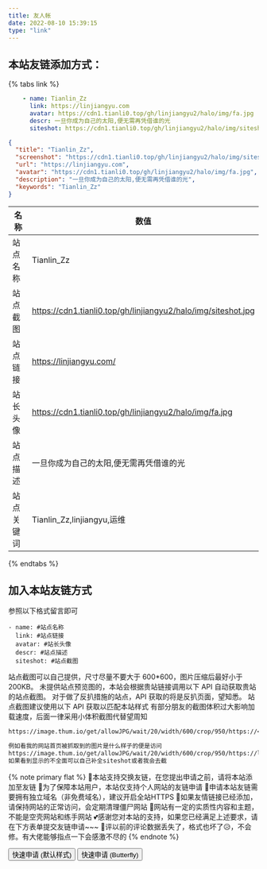 ```yaml
---
title: 友人帐
date: 2022-08-10 15:39:15
type: "link"
---
```


## 本站友链添加方式：
{% tabs link %}
<!-- tab 🙋 butterfly-💭candy -->
```yml
    - name: Tianlin_Zz
      link: https://linjiangyu.com
      avatar: https://cdn1.tianli0.top/gh/linjiangyu2/halo/img/fa.jpg
      descr: 一旦你成为自己的太阳,便无需再凭借谁的光
      siteshot: https://cdn1.tianli0.top/gh/linjiangyu2/halo/img/siteshot.jpg
```
<!-- endtab -->

<!-- tab 🥗Volantis -->
```JSON
{
  "title": "Tianlin_Zz",
  "screenshot": "https://cdn1.tianli0.top/gh/linjiangyu2/halo/img/siteshot.jpg",
  "url": "https://linjiangyu.com",
  "avatar": "https://cdn1.tianli0.top/gh/linjiangyu2/halo/img/fa.jpg",
  "description": "一旦你成为自己的太阳,便无需再凭借谁的光",
  "keywords": "Tianlin_Zz"
}
```
<!-- endtab -->

<!-- tab 🌴General -->

| 名称       | 数值                                                         |
| ---------- | ------------------------------------------------------------ |
| 站点名称   | Tianlin_Zz                                                  |
| 站点截图   | https://cdn1.tianli0.top/gh/linjiangyu2/halo/img/siteshot.jpg |
| 站点链接   | https://linjiangyu.com/                                        |
| 站长头像   | https://cdn1.tianli0.top/gh/linjiangyu2/halo/img/fa.jpg                         |
| 站点描述   | 一旦你成为自己的太阳,便无需再凭借谁的光                      |
| 站点关键词 | Tianlin_Zz,linjiangyu,运维                                    |

<!-- endtab -->
{% endtabs %}


## 加入本站友链方式
参照以下格式留言即可
```YML
- name: #站点名称
  link: #站点链接
  avatar: #站长头像
  descr: #站点描述
  siteshot: #站点截图 
```

站点截图可以自己提供，尺寸尽量不要大于 600*600，图片压缩后最好小于200KB。
未提供站点预览图的，本站会根据贵站链接调用以下 API 自动获取贵站的站点截图。
对于做了反扒措施的站点，API 获取的将是反扒页面，望知悉。
站点截图建议使用以下 API 获取以匹配本站样式
有部分朋友的截图体积过大影响加载速度，后面一律采用小体积截图代替望周知
```markdown
https://image.thum.io/get/allowJPG/wait/20/width/600/crop/950/https://<你的域名>/

例如看我的网站首页被抓取到的图片是什么样子的便是访问
https://image.thum.io/get/allowJPG/wait/20/width/600/crop/950/https://linjiangyu.com/
如果看到显示的不全面可以自己补全siteshot或者我会去截
```

{% note primary flat %}
🎉本站支持交换友链，在您提出申请之前，请将本站添加至友链
🥗为了保障本站用户，本站仅支持个人网站的友链申请
🍧申请本站友链需要拥有独立域名（非免费域名），建议开启全站HTTPS
🥫如果友情链接已经添加，请保持网站的正常访问，会定期清理僵尸网站
🍖网站有一定的实质性内容和主题，不能是空壳网站和练手网站
💕感谢您对本站的支持，如果您已经满足上述要求，请在下方表单提交友链申请~~~
🍨评以前的评论数据丢失了，格式也坏了😥，不会修。有大佬能够指点一下会感激不尽的
{% endnote %}

<div class="addBtn"><button onclick="leonus.linkCom()"><i class="fa-solid fa-circle-plus"></i>快速申请 (默认样式)</button> <button onclick="leonus.linkCom(&quot;bf&quot;)"><i class="fa-solid fa-circle-plus"></i>快速申请 (Butterfly)</button></div>
<link rel="stylesheet" href="https://cdn1.tianli0.top/gh/linjiangyu2/halo/cdn/kslink.css">
<script src="https://cdn1.tianli0.top/gh/linjiangyu2/halo/cdn/kslink.js"></script>
